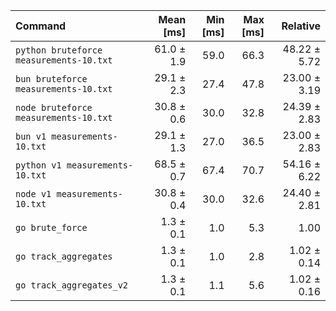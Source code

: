 | Command                                 |  Mean [ms] | Min [ms] | Max [ms] |     Relative |
| :-------------------------------------- | ---------: | -------: | -------: | -----------: |
| `python bruteforce measurements-10.txt` | 61.0 ± 1.9 |     59.0 |     66.3 | 48.22 ± 5.72 |
| `bun bruteforce measurements-10.txt`    | 29.1 ± 2.3 |     27.4 |     47.8 | 23.00 ± 3.19 |
| `node bruteforce measurements-10.txt`   | 30.8 ± 0.6 |     30.0 |     32.8 | 24.39 ± 2.83 |
| `bun v1 measurements-10.txt`            | 29.1 ± 1.3 |     27.0 |     36.5 | 23.00 ± 2.83 |
| `python v1 measurements-10.txt`         | 68.5 ± 0.7 |     67.4 |     70.7 | 54.16 ± 6.22 |
| `node v1 measurements-10.txt`           | 30.8 ± 0.4 |     30.0 |     32.6 | 24.40 ± 2.81 |
| `go brute_force`                        |  1.3 ± 0.1 |      1.0 |      5.3 |         1.00 |
| `go track_aggregates`                   |  1.3 ± 0.1 |      1.0 |      2.8 |  1.02 ± 0.14 |
| `go track_aggregates_v2`                |  1.3 ± 0.1 |      1.1 |      5.6 |  1.02 ± 0.16 |
